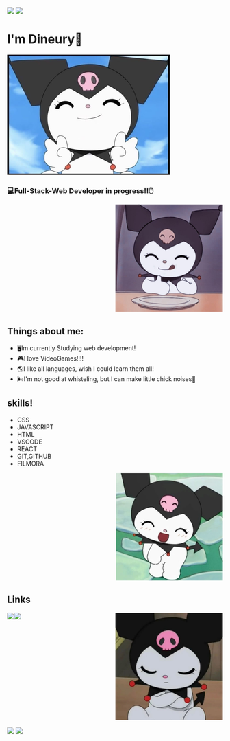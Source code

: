 
<img src="https://capsule-render.vercel.app/api?type=Venom&color=0:5705fa,90:000000&height=150&text=Grettings%20^^&fontColor=977ed8&animation=fadeIn" />
<img src="https://capsule-render.vercel.app/api?type=shark&height=110&color=cec3df&section=footer" />

<p align="right">
<h1>I'm Dineury🦝</h1>
<img src="kobeniHi.jpg" height="280"> <h3>💻Full-Stack-Web Developer in progress!!🖱️</h3></img>
</p>

<p>
  <p align=right>
  <img src="KobeniLike.jpg" height="250" />
  </p>
   <h2>Things about me:</h2>
   <ul>
     <li>🖥️Im currently Studying web development!</li>
     <li>🎮I love VideoGames!!!!</li>
    <li>🌎I like all languages, wish I could learn them all!</li>
    <li>🌬️I'm not good at whisteling, but I can make little chick noises🐥</li>
   </ul>
</p>
  </p>
   <h2>skills!</h2>
   <ul>
     <li>CSS</li>
     <li>JAVASCRIPT</li>
    <li>HTML</li>
    <li>VSCODE</li>
    <li>REACT</li>
    <li>GIT,GITHUB</li>
    <li>FILMORA</li>
   </ul>
</p>

 <p align=right>
  <img src="KobeniShy.jpg" height="250" />
  </p>
  
  <h2>Links</h2>
 <a href="https://www.linkedin.com/in/dineury-lopez-b2b59b335/"> 
   <img height=30  align=left src="https://cdn3.iconfinder.com/data/icons/2018-social-media-logotypes/1000/2018_social_media_popular_app_logo_linkedin-512.png">
  </a>
  <a href="https://www.instagram.com/dineury_l/"> 
   <img height=30 align=left src="https://cdn0.iconfinder.com/data/icons/social-media-circle-6/1024/instagram-512.png">
  </a>
  
<p align=right>
  <img src="kobeniThink.jpg" height="250" />
  </p>
  
<img src="https://capsule-render.vercel.app/api?type=Venom&color=0:5705fa,90:000000&height=150&fontColor=977ed8&text=This%20Is%20All%20Friends!&animation=twinkling" />
<img src="https://capsule-render.vercel.app/api?type=shark&height=150&color=cec3df&section=header" />
